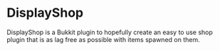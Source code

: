 DisplayShop
===========

DisplayShop is a Bukkit plugin to hopefully create an easy to use shop plugin that is as lag free as possible with items spawned on them.